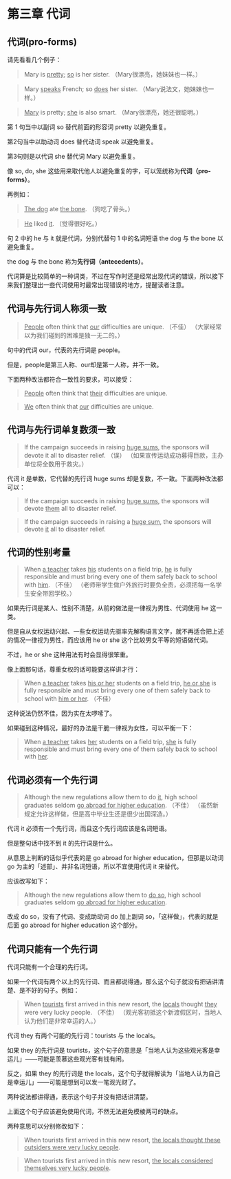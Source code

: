 # 第三章 代词

## 代词(pro-forms)

请先看看几个例子：

>Mary is <u>pretty</u>; <u>so</u> is her sister.
（Mary很漂亮，她妹妹也一样。）

>Mary <u>speaks</u> French; so <u>does</u> her sister.
（Mary说法文，她妹妹也一样。）

><u>Mary</u> is pretty; <u>she</u> is also smart.
（Mary很漂亮，她还很聪明。）

第 1 句当中以副词 so 替代前面的形容词 pretty 以避免重复。

第2句当中以助动词 does 替代动词 speak 以避免重复。

第3句则是以代词 she 替代词 Mary 以避免重复。

像 so, do, she 这些用来取代他人以避免重复的字，可以笼统称为**代词（pro-forms）**。

再例如：

><u>The dog</u> ate <u>the bone</u>.
（狗吃了骨头。）

><u>He</u> liked <u>it</u>.
（觉得很好吃。）

句 2 中的 he 与 it 就是代词，分别代替句 1 中的名词短语 the dog 与 the bone 以避免重复。 

the dog 与 the bone 称为**先行词（antecedents）**。

代词算是比较简单的一种词类，不过在写作时还是经常出现代词的错误，所以接下来我们整理出一些代词使用时最常出现错误的地方，提醒读者注意。

## 代词与先行词人称须一致

><u>People</u> often think that <u>our</u> difficulties are unique. （不佳）
（大家经常以为我们碰到的困难是独一无二的。）

句中的代词 our，代表的先行词是 people。

但是，people是第三人称、our却是第一人称，并不一致。

下面两种改法都符合一致性的要求，可以接受：

><u>People</u> often think that <u>their</u> difficulties are unique.

><u>We</u> often think that <u>our</u> difficulties are unique.

## 代词与先行词单复数须一致

>If the campaign succeeds in raising <u>huge sums</u>, the sponsors will devote it all to disaster relief. （误）
（如果宣传运动成功募得巨款，主办单位将全数用于救灾。）

代词 it 是单数，它代替的先行词 huge sums 却是复数，不一致。下面两种改法都可以：

>If the campaign succeeds in raising <u>huge sums</u>, the sponsors will devote <u>them</u> all to disaster relief.

>If the campaign succeeds in raising a <u>huge sum</u>, the sponsors will devote <u>it</u> all to disaster relief.

## 代词的性别考量

>When <u>a teacher</u> takes <u>his</u> students on a field trip, <u>he</u> is fully responsible and must bring every one of them safely back to school with <u>him</u>. （不佳）
（老师带学生做户外旅行时要负全责，必须把每一名学生安全带回学校。）

如果先行词是某人、性别不清楚，从前的做法是一律视为男性、代词使用 he 这一类。

但是自从女权运动兴起、一些女权运动先驱率先解构语言文字，就不再适合把上述的情况一律视为男性，而应该用 he or she 这个比较男女平等的短语做代词。

不过，he or she 这种用法有时会显得很笨重。

像上面那句话，尊重女权的话可能要这样讲才行：

>When <u>a teacher</u> takes <u>his or her</u> students on a field trip, <u>he or she</u> is fully responsible and must bring every one of them safely back to school with <u>him or her</u>. （不佳）

这种说法仍然不佳，因为实在太啰嗦了。

如果碰到这种情况，最好的办法是干脆一律视为女性，可以平衡一下：

>When <u>a teacher</u> takes <u>her</u> students on a field trip, <u>she</u> is fully responsible and must bring every one of them safely back to school with <u>her</u>.

## 代词必须有一个先行词

>Although the new regulations allow them to do <u>it</u>, high school graduates seldom <u>go abroad for higher education</u>. （不佳）
（虽然新规定允许这样做，但是高中毕业生还是很少出国深造。）

代词 it 必须有一个先行词，而且这个先行词应该是名词短语。

但是整句话中找不到 it 的先行词是什么。

从意思上判断的话似乎代表的是 go abroad for higher education，但那是以动词 go 为主的「述部」、并非名词短语，所以不宜使用代词 it 来替代。

应该改写如下：

>Although the new regulations allow them to <u>do so</u>, high school graduates seldom <u>go abroad for higher education</u>.

改成 do so，没有了代词、变成助动词 do 加上副词 so，「这样做」，代表的就是后面 go abroad for higher education 这个部分。

## 代词只能有一个先行词

代词只能有一个合理的先行词。

如果一个代词有两个以上的先行词、而且都说得通，那么这个句子就没有把话讲清楚、是不好的句子。例如：

>When <u>tourists</u> first arrived in this new resort, the <u>locals</u> thought <u>they</u> were very lucky people. （不佳）
（观光客初抵这个新渡假区时，当地人认为他们是非常幸运的人。）

代词 they 有两个可能的先行词：tourists 与 the locals。

如果 they 的先行词是 tourists，这个句子的意思是「当地人认为这些观光客是幸运儿」——可能是羡慕这些观光客有钱有闲。

反之，如果 they 的先行词是 the locals，这个句子就得解读为「当地人认为自己是幸运儿」——可能是想到可以发一笔观光财了。

两种说法都讲得通，表示这个句子并没有把话讲清楚。

上面这个句子应该避免使用代词，不然无法避免模棱两可的缺点。

两种意思可以分别修改如下：

>When tourists first arrived in this new resort, <u>the locals thought these outsiders were very lucky people</u>.

>When tourists first arrived in this new resort, <u>the locals considered themselves very lucky people</u>.